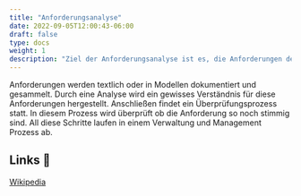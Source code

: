 ```yaml
---
title: "Anforderungsanalyse"
date: 2022-09-05T12:00:43-06:00
draft: false
type: docs
weight: 1
description: "Ziel der Anforderungsanalyse ist es, die Anforderungen des Auftraggebers an das zu entwickelnde System zu ermitteln, zu strukturieren und zu prüfen."
---
```


Anforderungen werden textlich oder in Modellen dokumentiert und gesammelt. Durch eine Analyse wird ein gewisses Verständnis für diese Anforderungen hergestellt. Anschließen findet ein Überprüfungsprozess statt. In diesem Prozess wird überprüft ob die Anforderung so noch stimmig sind. All diese Schritte laufen in einem Verwaltung und Management Prozess ab.

## Links 🔗

[Wikipedia](https://de.wikipedia.org/wiki/Anforderungsanalyse_(Informatik))  
